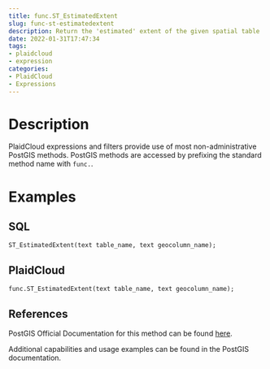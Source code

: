 ```yaml
---
title: func.ST_EstimatedExtent
slug: func-st-estimatedextent
description: Return the 'estimated' extent of the given spatial table
date: 2022-01-31T17:47:34
tags:
- plaidcloud
- expression
categories:
- PlaidCloud
- Expressions
---
```



# Description


PlaidCloud expressions and filters provide use of most non-administrative PostGIS methods. PostGIS methods are accessed by prefixing the standard method name with `func.`.



# Examples


## SQL



```
ST_EstimatedExtent(text table_name, text geocolumn_name);
```


## PlaidCloud



```
func.ST_EstimatedExtent(text table_name, text geocolumn_name);
```


## References


PostGIS Official Documentation for this method can be found [here](https://postgis.net/docs/manual-3.1/ST_EstimatedExtent.html).



Additional capabilities and usage examples can be found in the PostGIS documentation.

